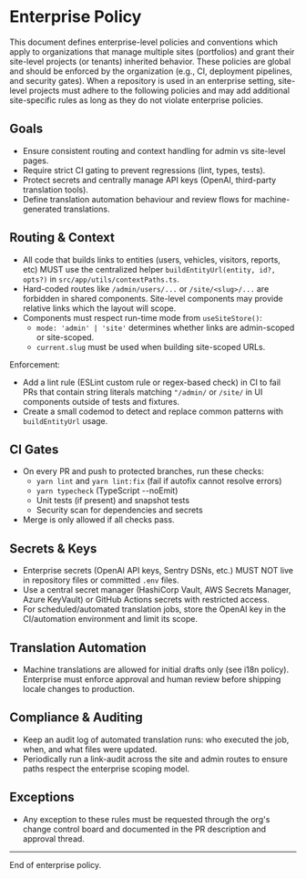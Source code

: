 # Enterprise Policy

This document defines enterprise-level policies and conventions which apply to organizations that manage multiple sites (portfolios) and grant their site-level projects (or tenants) inherited behavior. These policies are global and should be enforced by the organization (e.g., CI, deployment pipelines, and security gates). When a repository is used in an enterprise setting, site-level projects must adhere to the following policies and may add additional site-specific rules as long as they do not violate enterprise policies.

## Goals

- Ensure consistent routing and context handling for admin vs site-level pages.
- Require strict CI gating to prevent regressions (lint, types, tests).
- Protect secrets and centrally manage API keys (OpenAI, third-party translation tools).
- Define translation automation behaviour and review flows for machine-generated translations.

## Routing & Context

- All code that builds links to entities (users, vehicles, visitors, reports, etc) MUST use the centralized helper `buildEntityUrl(entity, id?, opts?)` in `src/app/utils/contextPaths.ts`.
- Hard-coded routes like `/admin/users/...` or `/site/<slug>/...` are forbidden in shared components. Site-level components may provide relative links which the layout will scope.
- Components must respect run-time mode from `useSiteStore()`:
  - `mode: 'admin' | 'site'` determines whether links are admin-scoped or site-scoped.
  - `current.slug` must be used when building site-scoped URLs.

Enforcement:

- Add a lint rule (ESLint custom rule or regex-based check) in CI to fail PRs that contain string literals matching `"/admin/` or `/site/` in UI components outside of tests and fixtures.
- Create a small codemod to detect and replace common patterns with `buildEntityUrl` usage.

## CI Gates

- On every PR and push to protected branches, run these checks:
  - `yarn lint` and `yarn lint:fix` (fail if autofix cannot resolve errors)
  - `yarn typecheck` (TypeScript --noEmit)
  - Unit tests (if present) and snapshot tests
  - Security scan for dependencies and secrets
- Merge is only allowed if all checks pass.

## Secrets & Keys

- Enterprise secrets (OpenAI API keys, Sentry DSNs, etc.) MUST NOT live in repository files or committed `.env` files.
- Use a central secret manager (HashiCorp Vault, AWS Secrets Manager, Azure KeyVault) or GitHub Actions secrets with restricted access.
- For scheduled/automated translation jobs, store the OpenAI key in the CI/automation environment and limit its scope.

## Translation Automation

- Machine translations are allowed for initial drafts only (see i18n policy). Enterprise must enforce approval and human review before shipping locale changes to production.

## Compliance & Auditing

- Keep an audit log of automated translation runs: who executed the job, when, and what files were updated.
- Periodically run a link-audit across the site and admin routes to ensure paths respect the enterprise scoping model.

## Exceptions

- Any exception to these rules must be requested through the org's change control board and documented in the PR description and approval thread.

---

End of enterprise policy.
